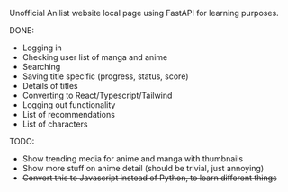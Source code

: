 Unofficial Anilist website local page using FastAPI for learning purposes.

DONE:
- Logging in
- Checking user list of manga and anime
- Searching
- Saving title specific (progress, status, score)
- Details of titles
- Converting to React/Typescript/Tailwind
- Logging out functionality
- List of recommendations
- List of characters

TODO:
- Show trending media for anime and manga with thumbnails
- Show more stuff on anime detail (should be trivial, just annoying)
- ~~Convert this to Javascript instead of Python, to learn different things~~
